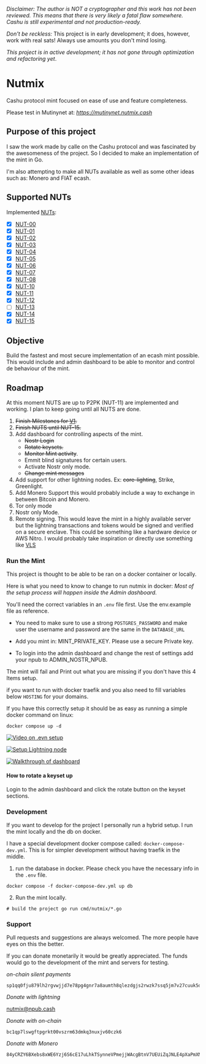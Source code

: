 _Disclaimer: The author is NOT a cryptographer and this work has not been reviewed. This means that there is very likely
a fatal flaw somewhere. Cashu is still experimental and not production-ready._

_Don't be reckless:_ This project is in early development; it does, however, work with real sats! Always use amounts you
don't mind losing.

_This project is in active development; it has not gone through optimization and refactoring yet_.

# Nutmix

Cashu protocol mint focused on ease of use and feature completeness.

Please test in Mutinynet at: *https://mutinynet.nutmix.cash*

## Purpose of this project

I saw the work made by calle on the Cashu protocol and was fascinated by the awesomeness of the project. So I decided to make an implementation of the mint in Go. 

I'm also attempting to make all NUTs available as well as some other ideas such as: Monero and FIAT ecash.

## Supported NUTs

Implemented [NUTs](https://github.com/cashubtc/nuts/):

- [x] [NUT-00](https://github.com/cashubtc/nuts/blob/main/00.md)
- [x] [NUT-01](https://github.com/cashubtc/nuts/blob/main/01.md)
- [x] [NUT-02](https://github.com/cashubtc/nuts/blob/main/02.md)
- [x] [NUT-03](https://github.com/cashubtc/nuts/blob/main/03.md)
- [x] [NUT-04](https://github.com/cashubtc/nuts/blob/main/04.md)
- [x] [NUT-05](https://github.com/cashubtc/nuts/blob/main/05.md)
- [x] [NUT-06](https://github.com/cashubtc/nuts/blob/main/06.md)
- [x] [NUT-07](https://github.com/cashubtc/nuts/blob/main/07.md)
- [x] [NUT-08](https://github.com/cashubtc/nuts/blob/main/08.md)
- [x] [NUT-10](https://github.com/cashubtc/nuts/blob/main/10.md)
- [x] [NUT-11](https://github.com/cashubtc/nuts/blob/main/11.md)
- [x] [NUT-12](https://github.com/cashubtc/nuts/blob/main/12.md)
- [ ] [NUT-13](https://github.com/cashubtc/nuts/blob/main/13.md)
- [x] [NUT-14](https://github.com/cashubtc/nuts/blob/main/14.md)
- [x] [NUT-15](https://github.com/cashubtc/nuts/blob/main/15.md)

## Objective
Build the fastest and most secure implementation of an ecash mint possible. This would include and admin dashboard to be
able to monitor and control de behaviour of the mint.

## Roadmap
At this moment NUTS are up to P2PK (NUT-11) are implemented and working. I plan to keep going until all NUTS are done.

1. ~~Finish Milestones for [V1](https://github.com/lescuer97/nutmix/milestone/1).~~
2. ~~Finish NUTS until NUT-15.~~ 
3. Add dashboard for controlling aspects of the mint.
    - ~~Nostr Login~~
    - ~~Rotate keysets.~~
    - ~~Monitor Mint activity~~.
    - Emmit blind signatures for certain users.
    - Activate Nostr only mode.
    - ~~Change mint messages~~
5. Add support for other lightning nodes. Ex: ~~core-lighting~~, Strike, Greenlight.
4. Add Monero Support this would probably include a way to exchange in between Bitcoin and Monero.
5. Tor only mode
6. Nostr only Mode.
7. Remote signing. This would leave the mint in a highly available server but the lightning transactions and tokens
   would be signed and verified on a secure enclave. This could be something like a hardware device or AWS Nitro. I
   would probably take inspiration or directly use something like [VLS](https://vls.tech/)

### Run the Mint

This project is thought to be able to be ran on a docker container or locally.

Here is what you need to know to change to run nutmix in docker:
*Most of the setup process will happen inside the Admin dashboard.* 

You'll need  the correct variables in an `.env` file first. Use the env.example file as reference.

- You need to make sure to use a strong `POSTGRES_PASSWORD` and make user the username and password are the same in the
`DATABASE_URL`

- Add you mint in: MINT_PRIVATE_KEY. Please use a secure Private key.

- To login into the admin dashboard and change the rest of settings add your npub to ADMIN_NOSTR_NPUB. 

The mint will fail and Print out what you are missing if you don't have this 4 Items setup.


if you want to run with docker traefik and you also need to fill variables below `HOSTING` for your domains.

If you have this correctly setup it should be as easy as running a simple docker command on linux:

``` docker compose up -d ```

[![Video on .evn setup](https://cdn.hzrd149.com/0930b6e46cfe03a70345930d55b2eff51b0eb39d6e6eb4305b42b7736398f49c.png)](https://cdn.hzrd149.com/0ef3cb33401dbdd002039d01c0f749491c26720a80b23b885ae0f569ebd9f7b3.mp4)

[![Setup Lightning node](https://cdn.hzrd149.com/c2175c7a310026f0450f98146f9dd180979909aaa464aa4376a75eb25b013b10.png)](https://cdn.hzrd149.com/905025ea49d48e36890f87ab05a7be75b141331e25ec8a326a29adfc9cb4cd0a.mp4)

[![Walkthrough of dashboard](https://cdn.hzrd149.com/9f967999398e74ffb5ae079bb7e06b58ef8470204b05a21647c5b4e18c71c8d9.png)](https://cdn.hzrd149.com/72a5a65e027370084d45586084098f97ae3631f86bad932656b5c9532be7ba93.mp4)

#### How to rotate a keyset up

Login to the admin dashboard and click the rotate button on the keyset sections.

### Development

If you want to develop for the project I personally run a hybrid setup. I run the mint locally and the db on docker. 

I have a special development docker compose called: `docker-compose-dev.yml`. This is for simpler development without having traefik in the middle.

1. run the database in docker. Please check you have the necessary info in the `.env` file. 

``` docker compose -f docker-compose-dev.yml up db ```

2. Run the mint locally. 

``` # build the project go run cmd/nutmix/*.go ```

### Support 

Pull requests and suggestions are always welcomed. The more people have eyes on this the better.

If you can donate monetarily it would be greatly appreciated. The funds would go to the development of the mint and
servers for testing.


*on-chain silent payments*

```
sp1qq0fju879lh2rgvwjjd7e78pg4gnr7a8aumth8qlezdgjs2rwzk7ssq5jm7v27cuuk5dyjfurdy8t8jflkcx0sluwez350kjjd45y7nnx3vgmjqjq
```

*Donate with lightning*

[nutmix@npub.cash](https://npub.cash/pay/nutmix)


*Donate with on-chain*

```
bc1qp7lswgftpgrkt00vszrm63dmkq3nuxjv60czk6
```

*Donate with Monero*

```
84yCRZY6BXebs8xWE6Yzj6S6cE17uLhkTSynneVPmejjWAcgBtnV7UEUiZqJNLE4pXaPmXNkJuhcAYbpu49zAdVsEZqqxac
```


